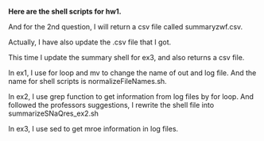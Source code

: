 **Here are the shell scripts for hw1.**

And for the 2nd question, I will return a csv file called summaryzwf.csv.

Actually, I have also update the .csv file that I got.

This time I update the summary shell for ex3, and also returns a csv file.

In ex1, I use for loop and mv to change the name of out and log file.
And the name for shell scripts is normalizeFileNames.sh.

In ex2, I use grep function to get information from log files by for loop.
And followed the professors suggestions, I rewrite the shell file into summarizeSNaQres_ex2.sh

In ex3, I use sed to get mroe information in log files. 
